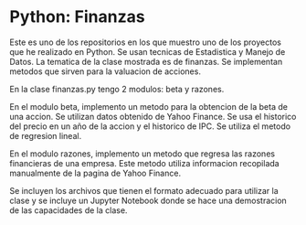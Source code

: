 # Python: Finanzas

Este es uno de los repositorios en los que muestro uno de los proyectos que he realizado en Python. Se usan tecnicas de Estadistica y Manejo de Datos. La tematica de la clase mostrada es de finanzas. Se implementan metodos que sirven para la valuacion de acciones.  

En la clase finanzas.py tengo 2 modulos: beta y razones. 

En el modulo beta, implemento un metodo para la obtencion de la beta de una accion. Se utilizan datos obtenido de Yahoo Finance. Se usa el historico del precio en un año de la accion y el historico de IPC. Se utiliza el metodo de regresion lineal.

En el modulo razones, implemento un metodo que regresa las razones financieras de una empresa. Este metodo utiliza informacion recopilada manualmente de la pagina de Yahoo Finance. 

Se incluyen los archivos que tienen el formato adecuado para utilizar la clase y se incluye un Jupyter Notebook donde se hace una demostracion de las capacidades de la clase. 

